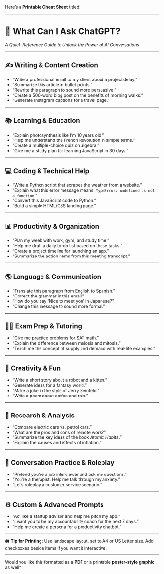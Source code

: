 Here’s a **Printable Cheat Sheet** titled:

---

# 🧠 **What Can I Ask ChatGPT?**

*A Quick-Reference Guide to Unlock the Power of AI Conversations*

---

## ✍️ **Writing & Content Creation**

* “Write a professional email to my client about a project delay.”
* “Summarize this article in bullet points.”
* “Rewrite this paragraph to sound more persuasive.”
* “Create a 500-word blog post on the benefits of morning walks.”
* “Generate Instagram captions for a travel page.”

---

## 📚 **Learning & Education**

* “Explain photosynthesis like I’m 10 years old.”
* “Help me understand the French Revolution in simple terms.”
* “Create a multiple-choice quiz on algebra.”
* “Give me a study plan for learning JavaScript in 30 days.”

---

## 💻 **Coding & Technical Help**

* “Write a Python script that scrapes the weather from a website.”
* “Explain what this error message means: `TypeError: undefined is not a function`.”
* “Convert this JavaScript code to Python.”
* “Build a simple HTML/CSS landing page.”

---

## 📊 **Productivity & Organization**

* “Plan my week with work, gym, and study time.”
* “Help me draft a daily to-do list based on these tasks.”
* “Create a project timeline for launching an app.”
* “Summarize the action items from this meeting transcript.”

---

## 🌎 **Language & Communication**

* “Translate this paragraph from English to Spanish.”
* “Correct the grammar in this email.”
* “How do you say ‘Nice to meet you’ in Japanese?”
* “Change this message to sound more formal.”

---

## 🧑‍🎓 **Exam Prep & Tutoring**

* “Give me practice problems for SAT math.”
* “Explain the difference between meiosis and mitosis.”
* “Teach me the concept of supply and demand with real-life examples.”

---

## 🎨 **Creativity & Fun**

* “Write a short story about a robot and a kitten.”
* “Generate ideas for a fantasy world.”
* “Make a joke in the style of Jerry Seinfeld.”
* “Write a poem about coffee and rain.”

---

## 🔎 **Research & Analysis**

* “Compare electric cars vs. petrol cars.”
* “What are the pros and cons of remote work?”
* “Summarize the key ideas of the book *Atomic Habits*.”
* “Explain the causes and effects of inflation.”

---

## 💬 **Conversation Practice & Roleplay**

* “Pretend you're a job interviewer and ask me questions.”
* “You’re a therapist. Help me talk through my anxiety.”
* “Let’s roleplay a customer service scenario.”

---

## ⚙️ **Custom & Advanced Prompts**

* “Act like a startup advisor and help me pitch my app.”
* “I want you to be my accountability coach for the next 7 days.”
* “Help me create a persona for a productivity chatbot.”

---

🖨️ **Tip for Printing:**
Use landscape layout, set to A4 or US Letter size. Add checkboxes beside items if you want it interactive.

---

Would you like this formatted as a **PDF** or a printable **poster-style graphic** as well?

